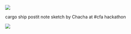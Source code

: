 ![](http://github.com/nvkelso/high-seas/raw/master/preview.png)

cargo ship postit note sketch by Chacha at #cfa hackathon

![](http://farm8.staticflickr.com/7034/6698380901_b0902cd01a.jpg)
